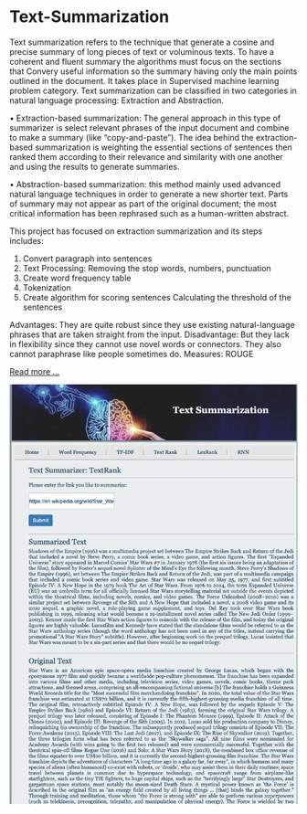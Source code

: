 # Text-Summarization

Text summarization refers to the technique that generate a cosine and precise summary of long pieces of text or voluminous texts. To have a coherent and fluent summary the algorithms must focus on the sections that Convery useful information so the summary having only the main points outlined in the document. It takes place in Supervised machine learning problem category.
Text summarization can be classified in two categories in natural language processing: Extraction and Abstraction. 

•	Extraction-based summarization: The general approach in this type of summarizer is select relevant phrases of the input document and combine to make a summary (like “copy-and-paste”). The idea behind the extraction-based summarization is weighting the essential sections of sentences then ranked them according to their relevance and similarity with one another and using the results to generate summaries. 

•	Abstraction-based summarization: this method mainly used advanced natural language techniques in order to generate a new shorter text. Parts of summary may not appear as part of the original document; the most critical information has been rephrased such as a human-written abstract.

This project has focused on extraction summarization and its steps includes:
1)	Convert paragraph into sentences 
2)	Text Processing: Removing the stop words, numbers, punctuation 
3)	Create word frequency table 
4)	Tokenization 
5)	Create algorithm for scoring sentences Calculating the threshold of the sentences

Advantages: They are quite robust since they use existing natural-language phrases that are taken straight from the input.
Disadvantage: But they lack in flexibility since they cannot use novel words or connectors. They also cannot paraphrase like people sometimes do.
Measures: ROUGE

<a href='http://mahyak.ca' target='_blank'>Read more ...</a>


<img src='images/Screen Shot 2020-05-10 at 11.39.45 AM.png'>
